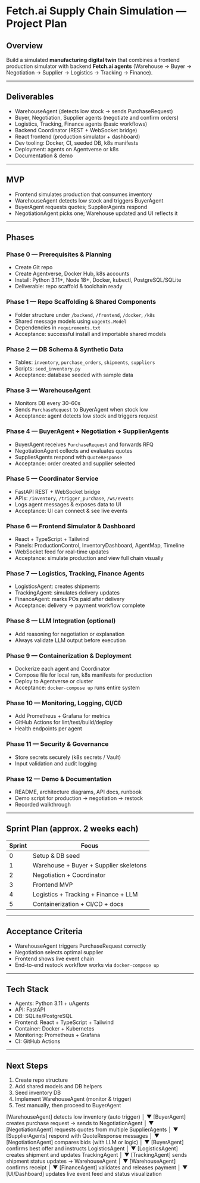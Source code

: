 # Fetch.ai Supply Chain Simulation — Project Plan

## Overview
Build a simulated **manufacturing digital twin** that combines a frontend production simulator with backend **Fetch.ai agents** (Warehouse → Buyer → Negotiation → Supplier → Logistics → Tracking → Finance).

---

## Deliverables
- WarehouseAgent (detects low stock → sends PurchaseRequest)
- Buyer, Negotiation, Supplier agents (negotiate and confirm orders)
- Logistics, Tracking, Finance agents (basic workflows)
- Backend Coordinator (REST + WebSocket bridge)
- React frontend (production simulator + dashboard)
- Dev tooling: Docker, CI, seeded DB, k8s manifests
- Deployment: agents on Agentverse or k8s
- Documentation & demo

---

## MVP
- Frontend simulates production that consumes inventory
- WarehouseAgent detects low stock and triggers BuyerAgent
- BuyerAgent requests quotes; SupplierAgents respond
- NegotiationAgent picks one; Warehouse updated and UI reflects it

---

## Phases

### Phase 0 — Prerequisites & Planning
- Create Git repo
- Create Agentverse, Docker Hub, k8s accounts
- Install: Python 3.11+, Node 18+, Docker, kubectl, PostgreSQL/SQLite
- Deliverable: repo scaffold & toolchain ready

### Phase 1 — Repo Scaffolding & Shared Components
- Folder structure under `/backend`, `/frontend`, `/docker`, `/k8s`
- Shared message models using `uagents.Model`
- Dependencies in `requirements.txt`
- Acceptance: successful install and importable shared models

### Phase 2 — DB Schema & Synthetic Data
- Tables: `inventory`, `purchase_orders`, `shipments`, `suppliers`
- Scripts: `seed_inventory.py`
- Acceptance: database seeded with sample data

### Phase 3 — WarehouseAgent
- Monitors DB every 30–60s
- Sends `PurchaseRequest` to BuyerAgent when stock low
- Acceptance: agent detects low stock and triggers request

### Phase 4 — BuyerAgent + Negotiation + SupplierAgents
- BuyerAgent receives `PurchaseRequest` and forwards RFQ
- NegotiationAgent collects and evaluates quotes
- SupplierAgents respond with `QuoteResponse`
- Acceptance: order created and supplier selected

### Phase 5 — Coordinator Service
- FastAPI REST + WebSocket bridge
- APIs: `/inventory`, `/trigger_purchase`, `/ws/events`
- Logs agent messages & exposes data to UI
- Acceptance: UI can connect & see live events

### Phase 6 — Frontend Simulator & Dashboard
- React + TypeScript + Tailwind
- Panels: ProductionControl, InventoryDashboard, AgentMap, Timeline
- WebSocket feed for real-time updates
- Acceptance: simulate production and view full chain visually

### Phase 7 — Logistics, Tracking, Finance Agents
- LogisticsAgent: creates shipments
- TrackingAgent: simulates delivery updates
- FinanceAgent: marks POs paid after delivery
- Acceptance: delivery → payment workflow complete

### Phase 8 — LLM Integration (optional)
- Add reasoning for negotiation or explanation
- Always validate LLM output before execution

### Phase 9 — Containerization & Deployment
- Dockerize each agent and Coordinator
- Compose file for local run, k8s manifests for production
- Deploy to Agentverse or cluster
- Acceptance: `docker-compose up` runs entire system

### Phase 10 — Monitoring, Logging, CI/CD
- Add Prometheus + Grafana for metrics
- GitHub Actions for lint/test/build/deploy
- Health endpoints per agent

### Phase 11 — Security & Governance
- Store secrets securely (k8s secrets / Vault)
- Input validation and audit logging

### Phase 12 — Demo & Documentation
- README, architecture diagrams, API docs, runbook
- Demo script for production → negotiation → restock
- Recorded walkthrough

---

## Sprint Plan (approx. 2 weeks each)
| Sprint | Focus |
|---------|--------|
| 0 | Setup & DB seed |
| 1 | Warehouse + Buyer + Supplier skeletons |
| 2 | Negotiation + Coordinator |
| 3 | Frontend MVP |
| 4 | Logistics + Tracking + Finance + LLM |
| 5 | Containerization + CI/CD + docs |

---

## Acceptance Criteria
- WarehouseAgent triggers PurchaseRequest correctly
- Negotiation selects optimal supplier
- Frontend shows live event chain
- End-to-end restock workflow works via `docker-compose up`

---

## Tech Stack
- Agents: Python 3.11 + uAgents
- API: FastAPI
- DB: SQLite/PostgreSQL
- Frontend: React + TypeScript + Tailwind
- Container: Docker + Kubernetes
- Monitoring: Prometheus + Grafana
- CI: GitHub Actions

---

## Next Steps
1. Create repo structure
2. Add shared models and DB helpers
3. Seed inventory DB
4. Implement WarehouseAgent (monitor & trigger)
5. Test manually, then proceed to BuyerAgent







[WarehouseAgent] detects low inventory (auto trigger)
        │
        ▼
[BuyerAgent] creates purchase request → sends to NegotiationAgent
        │
        ▼
[NegotiationAgent] requests quotes from multiple SupplierAgents
        │
        ▼
[SupplierAgents] respond with QuoteResponse messages
        │
        ▼
[NegotiationAgent] compares bids (with LLM or logic)
        │
        ▼
[BuyerAgent] confirms best offer and instructs LogisticsAgent
        │
        ▼
[LogisticsAgent] creates shipment and updates TrackingAgent
        │
        ▼
[TrackingAgent] sends shipment status updates → WarehouseAgent
        │
        ▼
[WarehouseAgent] confirms receipt
        │
        ▼
[FinanceAgent] validates and releases payment
        │
        ▼
[UI/Dashboard] updates live event feed and status visualization
